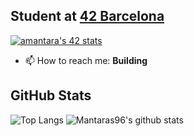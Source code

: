 ## Student at [42 Barcelona](https://www.42barcelona.com/es/)
[![amantara's 42 stats](https://badge42.vercel.app/api/v2/stats/cl1kskoh400110alh3fmdtt25?cursusId=21&coalitionId=205)](https://github.com/JaeSeoKim/badge42)

- 📫 How to reach me:
  **Building**

## GitHub Stats
![Top Langs](https://github-readme-stats.vercel.app/api/top-langs/?username=Mantaras96&layout=compact&theme=dark&hide_border=true)
![Mantaras96's github stats](https://github-readme-stats.vercel.app/api?username=Mantaras96&show_icons=true&hide_border=true&theme=dark)

